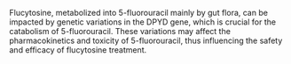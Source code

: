 Flucytosine, metabolized into 5-fluorouracil mainly by gut flora, can be impacted by genetic variations in the DPYD gene, which is crucial for the catabolism of 5-fluorouracil. These variations may affect the pharmacokinetics and toxicity of 5-fluorouracil, thus influencing the safety and efficacy of flucytosine treatment.